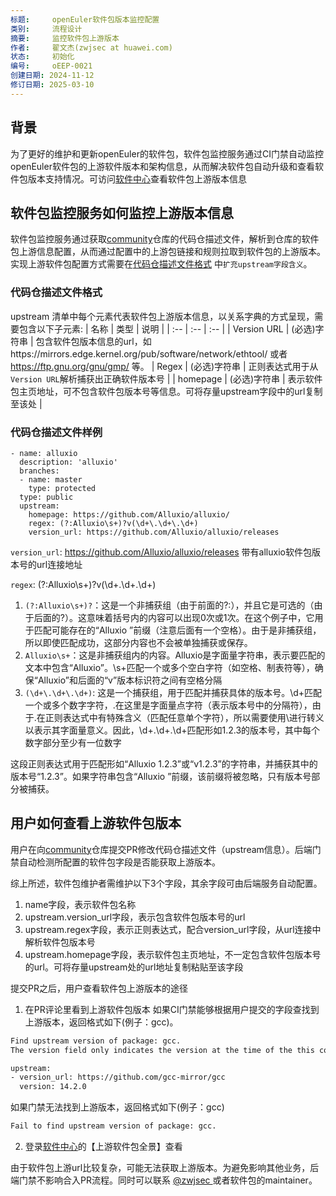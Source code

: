 ```yaml
---
标题:     openEuler软件包版本监控配置
类别:     流程设计
摘要:     监控软件包上游版本
作者:     翟文杰(zwjsec at huawei.com)
状态:     初始化
编号:     oEEP-0021
创建日期: 2024-11-12
修订日期: 2025-03-10
---
```


## 背景
为了更好的维护和更新openEuler的软件包，软件包监控服务通过CI门禁自动监控openEuler软件包的上游软件版本和架构信息，从而解决软件包自动升级和查看软件包版本支持情况。可访问[软件中心](https://easysoftware.openeuler.org/zh/)查看软件包上游版本信息

## 软件包监控服务如何监控上游版本信息

软件包监控服务通过获取[community](https://gitee.com/openeuler/community/blob/master/sig/README.md)仓库的代码仓描述文件，解析到仓库的软件包上游信息配置，从而通过配置中的上游包链接和规则拉取到软件包的上游版本。
实现上游软件包配置方式需要在[代码仓描述文件格式](https://gitee.com/openeuler/community/blob/master/sig/README.md#%E4%BB%A3%E7%A0%81%E4%BB%93%E6%8F%8F%E8%BF%B0%E6%96%87%E4%BB%B6%E6%A0%BC%E5%BC%8F) 中`扩充upstream字段含义`。

### 代码仓描述文件格式
upstream 清单中每个元素代表软件包上游版本信息，以关系字典的方式呈现，需要包含以下子元素:
| 名称 | 类型 | 说明 |
| :-- | :-- | :-- |
| Version URL  | (必选)字符串 | 包含软件包版本信息的url，如https://mirrors.edge.kernel.org/pub/software/network/ethtool/ 或者 https://ftp.gnu.org/gnu/gmp/ 等。
| Regex  | (必选)字符串 | 正则表达式用于从`Version URL`解析捕获出正确软件版本号 |
| homepage  | (必选)字符串 | 表示软件包主页地址，可不包含软件包版本号等信息。可将存量upstream字段中的url复制至该处 |

### 代码仓描述文件样例
```
- name: alluxio
  description: 'alluxio'
  branches:
  - name: master
    type: protected
  type: public
  upstream: 
    homepage: https://github.com/Alluxio/alluxio/
    regex: (?:Alluxio\s+)?v(\d+\.\d+\.\d+) 
    version_url: https://github.com/Alluxio/alluxio/releases 
```

`version_url`: https://github.com/Alluxio/alluxio/releases 带有alluxio软件包版本号的url连接地址

`regex`: (?:Alluxio\s+)?v(\d+\.\d+\.\d+)
1. ```(?:Alluxio\s+)?```：这是一个非捕获组（由于前面的?:），并且它是可选的（由于后面的?）。这意味着括号内的内容可以出现0次或1次。在这个例子中，它用于匹配可能存在的“Alluxio ”前缀（注意后面有一个空格）。由于是非捕获组，所以即使匹配成功，这部分内容也不会被单独捕获或保存。
2. ```Alluxio\s+```：这是非捕获组内的内容。Alluxio是字面量字符串，表示要匹配的文本中包含“Alluxio”。\s+匹配一个或多个空白字符（如空格、制表符等），确保“Alluxio”和后面的“v”版本标识符之间有空格分隔
3. ```(\d+\.\d+\.\d+)```: 这是一个捕获组，用于匹配并捕获具体的版本号。\d+匹配一个或多个数字字符，.在这里是字面量点字符（表示版本号中的分隔符），由于.在正则表达式中有特殊含义（匹配任意单个字符），所以需要使用\进行转义以表示其字面量意义。因此，\d+\.\d+\.\d+匹配形如1.2.3的版本号，其中每个数字部分至少有一位数字

这段正则表达式用于匹配形如“Alluxio 1.2.3”或“v1.2.3”的字符串，并捕获其中的版本号“1.2.3”。如果字符串包含“Alluxio ”前缀，该前缀将被忽略，只有版本号部分被捕获。


## 用户如何查看上游软件包版本

用户在向[community](https://gitee.com/openeuler/community/blob/master/sig/README.md)仓库提交PR修改代码仓描述文件（upstream信息）。后端门禁自动检测所配置的软件包字段是否能获取上游版本。

综上所述，软件包维护者需维护以下3个字段，其余字段可由后端服务自动配置。

1. name字段，表示软件包名称
2. upstream.version_url字段，表示包含软件包版本号的url
3. upstream.regex字段，表示正则表达式，配合version_url字段，从url连接中解析软件包版本号
4. upstream.homepage字段，表示软件包主页地址，不一定包含软件包版本号的url。可将存量upstream处的url地址复制粘贴至该字段

提交PR之后，用户查看软件包上游版本的途径

1. 在PR评论里看到上游软件包版本
如果CI门禁能够根据用户提交的字段查找到上游版本，返回格式如下(例子：gcc)。
```bash
Find upstream version of package: gcc.
The version field only indicates the version at the time of the this comment, maybe not the latest version.

upstream:
- version_url: https://github.com/gcc-mirror/gcc
  version: 14.2.0
```
如果门禁无法找到上游版本，返回格式如下(例子：gcc)

```bash
Fail to find upstream version of package: gcc.
```

2. 登录[软件中心](https://easysoftware.openeuler.org/zh/)的【上游软件包全景】查看

由于软件包上游url比较复杂，可能无法获取上游版本。为避免影响其他业务，后端门禁不影响合入PR流程。同时可以联系 [ @zwjsec ](https://gitee.com/zwjsec) 或者软件包的maintainer。